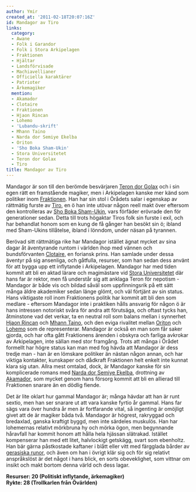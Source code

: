 ```yaml
---
author: Ymir
created_at: '2011-02-18T20:07:16Z'
id: Mandagor av Tiro
links:
  category:
  - Awane
  - Folk i Garandor
  - Folk i Stora Arkipelagen
  - Fraktionen
  - Hjältar
  - Landsförvisade
  - Machiavellianer
  - Officiella karaktärer
  - Patrioter
  - Ärkemagiker
  mention:
  - Akamador
  - Clotaire
  - Fraktionen
  - Hjaon Rincan
  - Lohemo
  - 'Lubandu-skrift'
  - Mhann Taino
  - Narda dor Semiye Ekelba
  - Oriton
  - 'Sho Boka Sham-Ukin'
  - Stora Universitetet
  - Teron dor Golax
  - Tiro
title: Mandagor av Tiro
---
```


Mandagor är son till den berömde besvärjaren [Teron dor Golax] och i sin egen rätt en framstående
magiker, men i Arkipelagen kanske mer känd som politiker inom [Fraktionen]. Han har sin stol i
Örådets salar i egenskap av rättmätig furste av [Tiro], en ö han inte utövar någon reell makt över
eftersom den kontrolleras av [Sho Boka Sham-Ukin], vars förfäder erövrade den för generationer
sedan. Detta till trots högaktar Tiros folk sin furste i exil, och har behandlat honom som en kung
de få gånger han besökt sin ö; ibland med Sham-Ukins tillåtelse, ibland i lönndom, under näsan på
tyrannen.

Berövad sitt rättmätiga rike har Mandagor istället ägnat mycket av sina dagar åt äventyrande runtom
i världen ihop med vännen och bundsförvanten [Clotaire], en foriansk prins. Han samlade under dessa
äventyr på sig ansenliga, och gåtfulla, resurser, som han sedan dess använt för att bygga upp ett
inflytande i Arkipelagen. Mandagor har med tiden kommit att bli en aktad lärare och magimästare vid
[Stora Universitetet] där hans far är rektor, men få understår sig att anklaga Teron för nepotism -
Mandagor är både vis och bildad såväl som uppfinningsrik på ett sätt många äldre akademiker sedan
länge glömt, och väl förtjänt av sin status. Hans viktigaste roll inom Fraktionens politik har
kommit att bli den som medlare - eftersom Mandagor inte i praktiken hålls ansvarig för någon ö är
hans intressen notoriskt svåra för andra att förutsäga, och oftast tycks han, åtminstone vad det
verkar, ta en neutral roll som balans mellan i synnerhet [Hjaon Rincan] och [Mhann Taino], och den
eviga rivalitet mellan [Oriton] och [Lohemo] som de representerar. Mandagor är också en man som får
saker gjorda, och har ofta gått Fraktionens ärenden i obskyra och farliga avkrokar av Arkipelagen,
inte sällan med stor framgång. Trots att många i Örådet formellt har högre status kan man med fog
hävda att Mandagor är dess tredje man - han är en lömskare politiker än nästan någon annan, och har
viktiga kontakter, kunskaper och dådkraft Fraktionen helt enkelt inte kunnat klara sig utan. Allra
mest omtalad, dock, är Mandagor kanske för sin komplicerade romans med [Narda dor Semiye Ekelba],
drottning av [Akamador], som mycket genom hans försorg kommit att bli en allierad till Fraktionen
snarare än en dödlig fiende.

Det är lite oklart hur gammal Mandagor är; många hävdar att han är runt sextio, men han ser snarare
ut att vara kanske fyrtio år gammal. Hans far sägs vara över hundra år men är fortfarande vital, så
ingenting är omöjligt givet att de är magiker båda två. Mandagor är högrest, rakryggad och
bredaxlad, ganska kraftigt byggd, men inte särdeles muskulös. Han har lohemernas relativt mörkbruna
hy och mörka ögon, men begynnande håravfall har kommit honom att hålla hela hjässan slätrakad.
Istället kompenserar han med ett litet, halvlockigt getskägg, svart som ebenholtz. Han bär gärna
påstkostade kaftaner i blått eller vitt med färgglada bårder av [gerasiska runor], och även om han i
övrigt klär sig och för sig relativt anspråkslöst är det något i hans blick, en sorts obeveklighet,
som vittnar om insikt och makt bortom denna värld och dess lagar.

**Resurser: 20 (Politiskt inflytande, ärkemagiker)**\
**Rykte: 28 (Trollkarlen från Övärlden)**

  [Teron dor Golax]: Teron_dor_Golax
  [Fraktionen]: Fraktionen
  [Tiro]: Tiro
  [Sho Boka Sham-Ukin]: Sho_Boka_Sham-Ukin
  [Clotaire]: Clotaire
  [Stora Universitetet]: Stora_Universitetet
  [Hjaon Rincan]: Hjaon_Rincan
  [Mhann Taino]: Mhann_Taino
  [Oriton]: Oriton
  [Lohemo]: Lohemo
  [Narda dor Semiye Ekelba]: Narda_dor_Semiye_Ekelba
  [Akamador]: Akamador
  [gerasiska runor]: Lubandu-skrift